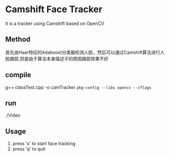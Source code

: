 # Camshift Face Tracker
It is a tracker using Camshift based on OpenCV
## Method
首先由Haar特征的Adaboost分类器检测人脸，然后可以通过Camshift算法进行人脸跟踪,但是由于算法本身描述子的原因跟踪效果不好

## compile
g++ classTest.cpp -o camTracker `pkg-config --libs opencv --cflags`

## run
./Video

## Usage
1. press 's' to start face tracking
2. press 'q' to quit 

